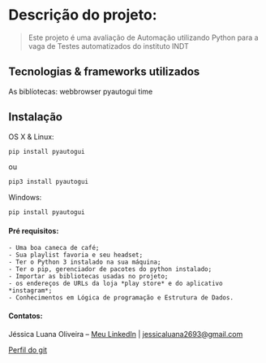 # Descrição do projeto:
> Este projeto é uma avaliação de Automação utilizando Python
para a vaga de Testes automatizados do instituto INDT

## Tecnologias & frameworks utilizados
 As biblíotecas:
 webbrowser
 pyautogui
 time
 
## Instalação
OS X & Linux:

```sh
pip install pyautogui
```
ou

```sh
pip3 install pyautogui
```

Windows:

```sh
pip install pyautogui
```

#### Pré requisitos:
    - Uma boa caneca de café;
    - Sua playlist favoria e seu headset;
    - Ter o Python 3 instalado na sua máquina;
    - Ter o pip, gerenciador de pacotes do python instalado;
    - Importar as bibliotecas usadas no projeto;
    - os endereços de URLs da loja *play store* e do aplicativo *instagram*;
    - Conhecimentos em Lógica de programação e Estrutura de Dados.
    
#### Contatos:
Jéssica Luana Oliveira – [Meu LinkedIn](https://www.linkedin.com/in/jessica-oliveira-lima) | jessicaluana2693@gmail.com

[Perfil do git](https://github.com/Jessicaluana2693)
